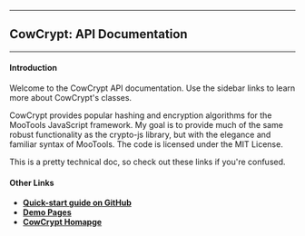 ---------------------------

CowCrypt: API Documentation
---------------------------
---------------------------
#### Introduction
Welcome to the CowCrypt API documentation. Use the sidebar links to learn more
about CowCrypt's classes. 

CowCrypt provides popular hashing
and encryption algorithms for the MooTools JavaScript framework. My goal is to
provide much of the same robust functionality as the crypto-js library, but
with the elegance and familiar syntax of MooTools. The code is licensed under
the MIT License.

This is a pretty technical doc, so check out these links if you're confused.

#### Other Links
* [**Quick-start guide on GitHub**][1]
* [**Demo Pages**][2]
* [**CowCrypt Homapge**][3]


[1]: https://github.com/rubbingalcoholic/cowcrypt/blob/master/README.md
[2]: /demos
[3]: /

